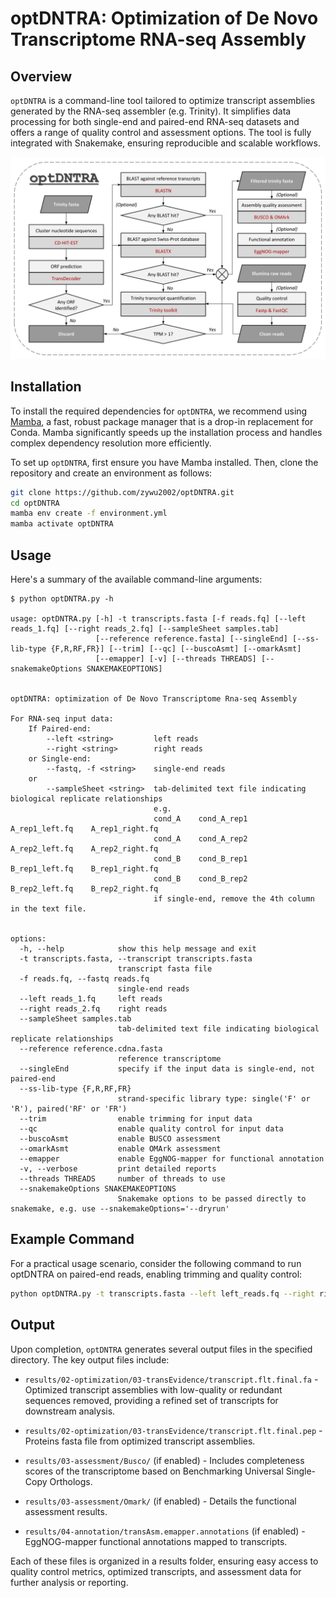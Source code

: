 # optDNTRA: Optimization of De Novo Transcriptome RNA-seq Assembly

## Overview

`optDNTRA` is a command-line tool tailored to optimize transcript assemblies generated by the RNA-seq assembler (e.g. Trinity). It simplifies data processing for both single-end and paired-end RNA-seq datasets and offers a range of quality control and assessment options. The tool is fully integrated with Snakemake, ensuring reproducible and scalable workflows.

![Workflow Diagram](optDNTRA_pipeline.png)

## Installation

To install the required dependencies for `optDNTRA`, we recommend using [Mamba](https://github.com/mamba-org/mamba), a fast, robust package manager that is a drop-in replacement for Conda. Mamba significantly speeds up the installation process and handles complex dependency resolution more efficiently.

To set up `optDNTRA`, first ensure you have Mamba installed. Then, clone the repository and create an environment as follows:

```bash
git clone https://github.com/zywu2002/optDNTRA.git
cd optDNTRA
mamba env create -f environment.yml
mamba activate optDNTRA
```

## Usage

Here's a summary of the available command-line arguments:

```
$ python optDNTRA.py -h

usage: optDNTRA.py [-h] -t transcripts.fasta [-f reads.fq] [--left reads_1.fq] [--right reads_2.fq] [--sampleSheet samples.tab]
                   [--reference reference.fasta] [--singleEnd] [--ss-lib-type {F,R,RF,FR}] [--trim] [--qc] [--buscoAsmt] [--omarkAsmt]
                   [--emapper] [-v] [--threads THREADS] [--snakemakeOptions SNAKEMAKEOPTIONS]

 
optDNTRA: optimization of De Novo Transcriptome Rna-seq Assembly

For RNA-seq input data:
    If Paired-end:
        --left <string>         left reads
        --right <string>        right reads
    or Single-end:
        --fastq, -f <string>    single-end reads
    or
        --sampleSheet <string>  tab-delimited text file indicating biological replicate relationships
                                e.g.
                                cond_A    cond_A_rep1    A_rep1_left.fq    A_rep1_right.fq
                                cond_A    cond_A_rep2    A_rep2_left.fq    A_rep2_right.fq
                                cond_B    cond_B_rep1    B_rep1_left.fq    B_rep1_right.fq
                                cond_B    cond_B_rep2    B_rep2_left.fq    B_rep2_right.fq
                                if single-end, remove the 4th column in the text file.
        

options:
  -h, --help            show this help message and exit
  -t transcripts.fasta, --transcript transcripts.fasta
                        transcript fasta file
  -f reads.fq, --fastq reads.fq
                        single-end reads
  --left reads_1.fq     left reads
  --right reads_2.fq    right reads
  --sampleSheet samples.tab
                        tab-delimited text file indicating biological replicate relationships
  --reference reference.cdna.fasta
                        reference transcriptome
  --singleEnd           specify if the input data is single-end, not paired-end
  --ss-lib-type {F,R,RF,FR}
                        strand-specific library type: single('F' or 'R'), paired('RF' or 'FR')
  --trim                enable trimming for input data
  --qc                  enable quality control for input data
  --buscoAsmt           enable BUSCO assessment
  --omarkAsmt           enable OMArk assessment
  --emapper             enable EggNOG-mapper for functional annotation
  -v, --verbose         print detailed reports
  --threads THREADS     number of threads to use
  --snakemakeOptions SNAKEMAKEOPTIONS
                        Snakemake options to be passed directly to snakemake, e.g. use --snakemakeOptions='--dryrun'
```

## Example Command

For a practical usage scenario, consider the following command to run optDNTRA on paired-end reads, enabling trimming and quality control:

```bash
python optDNTRA.py -t transcripts.fasta --left left_reads.fq --right right_reads.fq --threads 8 --trim --qc
```

## Output

Upon completion, `optDNTRA` generates several output files in the specified directory. The key output files include:

- `results/02-optimization/03-transEvidence/transcript.flt.final.fa` - Optimized transcript assemblies with low-quality or redundant sequences removed, providing a refined set of transcripts for downstream analysis.

- `results/02-optimization/03-transEvidence/transcript.flt.final.pep` - Proteins fasta file from optimized transcript assemblies.

- `results/03-assessment/Busco/` (if enabled) - Includes completeness scores of the transcriptome based on Benchmarking Universal Single-Copy Orthologs.

- `results/03-assessment/Omark/` (if enabled) - Details the functional assessment results.

- `results/04-annotation/transAsm.emapper.annotations` (if enabled) - EggNOG-mapper functional annotations mapped to transcripts.

Each of these files is organized in a results folder, ensuring easy access to quality control metrics, optimized transcripts, and assessment data for further analysis or reporting.
